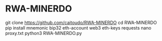 # RWA-MINERDO
git clone https://github.com/caitoudo/RWA-MINERDO
cd RWA-MINERDO
pip install mnemonic bip32 eth-account web3 eth-keys requests
nano proxy.txt
python3 RWA-MINERDO.py
